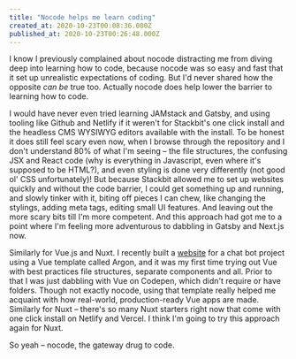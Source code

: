 ```yaml
---
title: "Nocode helps me learn coding"
created_at: 2020-10-23T00:08:36.000Z
published_at: 2020-10-23T00:26:48.000Z
---
```

I know I previously complained about nocode distracting me from diving deep into learning how to code, because nocode was so easy and fast that it set up unrealistic expectations of coding. But I'd never shared how the opposite _can be_ true too. Actually nocode does help lower the barrier to learning how to code. 

I would have never even tried learning JAMstack and Gatsby, and using tooling like Github and Netlify if it weren't for Stackbit's one click install and the headless CMS WYSIWYG editors available with the install. To be honest it does still feel scary even now, when I browse through the repository and I don't understand 80% of what I'm seeing – the file structures, the confusing JSX and React code (why is everything in Javascript, even where it's supposed to be HTML?), and even styling is done very differently (not good ol' CSS unfortunately)! But because Stackbit allowed me to set up websites quickly and without the code barrier, I could get something up and running, and slowly tinker with it, biting off pieces I can chew, like changing the stylings, adding meta tags, editing small UI features. And leaving out the more scary bits till I'm more competent. And this approach had got me to a point where I'm feeling more adventurous to dabbling in Gatsby and Next.js now. 

Similarly for Vue.js and Nuxt. I recently built a [website](https://gogranthunt.com) for a chat bot project using a Vue template called Argon, and it was my first time trying out Vue with best practices file structures, separate components and all. Prior to that I was just dabbling with Vue on Codepen, which didn't require or have folders. Though not exactly nocode, using that template really helped me acquaint with how real-world, production-ready Vue apps are made. Similarly for Nuxt – there's so many Nuxt starters right now that come with one click install on Netlify and Vercel. I think I'm going to try this approach again for Nuxt. 

So yeah – nocode, the gateway drug to code.
